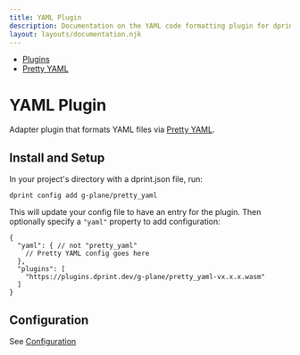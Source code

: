 ```yaml
---
title: YAML Plugin
description: Documentation on the YAML code formatting plugin for dprint.
layout: layouts/documentation.njk
---
```


<nav class="breadcrumb" aria-label="breadcrumbs">
  <ul>
    <li><a href="/plugins">Plugins</a></li>
    <li><a href="/plugins/pretty_yaml">Pretty YAML</a></li>
  </ul>
</nav>

# YAML Plugin

Adapter plugin that formats YAML files via [Pretty YAML](https://github.com/g-plane/pretty_yaml).

## Install and Setup

In your project's directory with a dprint.json file, run:

```shellsession
dprint config add g-plane/pretty_yaml
```

This will update your config file to have an entry for the plugin. Then optionally specify a `"yaml"` property to add configuration:

```jsonc
{
  "yaml": { // not "pretty_yaml"
    // Pretty YAML config goes here
  },
  "plugins": [
    "https://plugins.dprint.dev/g-plane/pretty_yaml-vx.x.x.wasm"
  ]
}
```

## Configuration

See [Configuration](/plugins/yaml/config)
